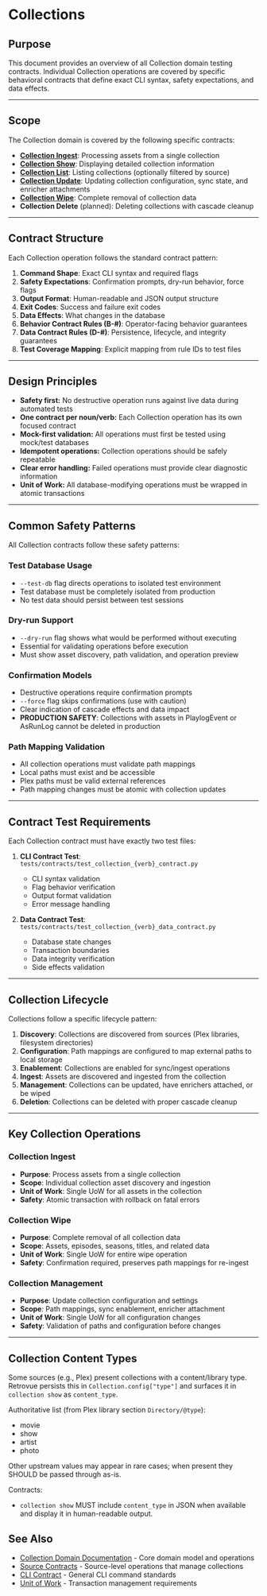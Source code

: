 # Collections

## Purpose

This document provides an overview of all Collection domain testing contracts. Individual Collection operations are covered by specific behavioral contracts that define exact CLI syntax, safety expectations, and data effects.

---

## Scope

The Collection domain is covered by the following specific contracts:

- **[Collection Ingest](CollectionIngestContract.md)**: Processing assets from a single collection
- **[Collection Show](CollectionShowContract.md)**: Displaying detailed collection information
- **[Collection List](CollectionListContract.md)**: Listing collections (optionally filtered by source)
- **[Collection Update](CollectionUpdateContract.md)**: Updating collection configuration, sync state, and enricher attachments
- **[Collection Wipe](CollectionWipeContract.md)**: Complete removal of collection data
- **Collection Delete** (planned): Deleting collections with cascade cleanup

---

## Contract Structure

Each Collection operation follows the standard contract pattern:

1. **Command Shape**: Exact CLI syntax and required flags
2. **Safety Expectations**: Confirmation prompts, dry-run behavior, force flags
3. **Output Format**: Human-readable and JSON output structure
4. **Exit Codes**: Success and failure exit codes
5. **Data Effects**: What changes in the database
6. **Behavior Contract Rules (B-#)**: Operator-facing behavior guarantees
7. **Data Contract Rules (D-#)**: Persistence, lifecycle, and integrity guarantees
8. **Test Coverage Mapping**: Explicit mapping from rule IDs to test files

---

## Design Principles

- **Safety first:** No destructive operation runs against live data during automated tests
- **One contract per noun/verb:** Each Collection operation has its own focused contract
- **Mock-first validation:** All operations must first be tested using mock/test databases
- **Idempotent operations:** Collection operations should be safely repeatable
- **Clear error handling:** Failed operations must provide clear diagnostic information
- **Unit of Work:** All database-modifying operations must be wrapped in atomic transactions

---

## Common Safety Patterns

All Collection contracts follow these safety patterns:

### Test Database Usage

- `--test-db` flag directs operations to isolated test environment
- Test database must be completely isolated from production
- No test data should persist between test sessions

### Dry-run Support

- `--dry-run` flag shows what would be performed without executing
- Essential for validating operations before execution
- Must show asset discovery, path validation, and operation preview

### Confirmation Models

- Destructive operations require confirmation prompts
- `--force` flag skips confirmations (use with caution)
- Clear indication of cascade effects and data impact
- **PRODUCTION SAFETY**: Collections with assets in PlaylogEvent or AsRunLog cannot be deleted in production

### Path Mapping Validation

- All collection operations must validate path mappings
- Local paths must exist and be accessible
- Plex paths must be valid external references
- Path mapping changes must be atomic with collection updates

---

## Contract Test Requirements

Each Collection contract must have exactly two test files:

1. **CLI Contract Test**: `tests/contracts/test_collection_{verb}_contract.py`

   - CLI syntax validation
   - Flag behavior verification
   - Output format validation
   - Error message handling

2. **Data Contract Test**: `tests/contracts/test_collection_{verb}_data_contract.py`
   - Database state changes
   - Transaction boundaries
   - Data integrity verification
   - Side effects validation

---

## Collection Lifecycle

Collections follow a specific lifecycle pattern:

1. **Discovery**: Collections are discovered from sources (Plex libraries, filesystem directories)
2. **Configuration**: Path mappings are configured to map external paths to local storage
3. **Enablement**: Collections are enabled for sync/ingest operations
4. **Ingest**: Assets are discovered and ingested from the collection
5. **Management**: Collections can be updated, have enrichers attached, or be wiped
6. **Deletion**: Collections can be deleted with proper cascade cleanup

---

## Key Collection Operations

### Collection Ingest

- **Purpose**: Process assets from a single collection
- **Scope**: Individual collection asset discovery and ingestion
- **Unit of Work**: Single UoW for all assets in the collection
- **Safety**: Atomic transaction with rollback on fatal errors

### Collection Wipe

- **Purpose**: Complete removal of all collection data
- **Scope**: Assets, episodes, seasons, titles, and related data
- **Unit of Work**: Single UoW for entire wipe operation
- **Safety**: Confirmation required, preserves path mappings for re-ingest

### Collection Management

- **Purpose**: Update collection configuration and settings
- **Scope**: Path mappings, sync enablement, enricher attachment
- **Unit of Work**: Single UoW for all configuration changes
- **Safety**: Validation of paths and configuration before changes

---

## Collection Content Types

Some sources (e.g., Plex) present collections with a content/library type. Retrovue persists this in `Collection.config["type"]` and surfaces it in `collection show` as `content_type`.

Authoritative list (from Plex library section `Directory/@type`):

- movie
- show
- artist
- photo

Other upstream values may appear in rare cases; when present they SHOULD be passed through as-is.

Contracts:
- `collection show` MUST include `content_type` in JSON when available and display it in human-readable output.

## See Also

- [Collection Domain Documentation](../domain/Collection.md) - Core domain model and operations
- [Source Contracts](SourceContract.md) - Source-level operations that manage collections
- [CLI Contract](README.md) - General CLI command standards
- [Unit of Work](../_ops/UnitOfWorkContract.md) - Transaction management requirements
